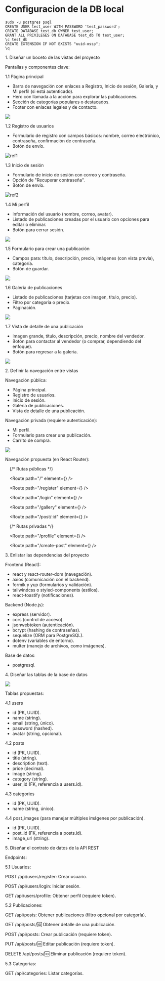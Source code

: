 ﻿# Configuracion de la DB local
```
sudo -u postgres psql
CREATE USER test_user WITH PASSWORD 'test_password';
CREATE DATABASE test_db OWNER test_user;
GRANT ALL PRIVILEGES ON DATABASE test_db TO test_user;
\c test_db
CREATE EXTENSION IF NOT EXISTS "uuid-ossp";
\q
```


1\. Diseñar un boceto de las vistas del proyecto

Pantallas y componentes clave:

1\.1 Página principal

* Barra de navegación con enlaces a Registro, Inicio de sesión, Galería, y Mi perfil (si está autenticado).
* Hero con llamada a la acción para explorar las publicaciones.
* Sección de categorías populares o destacados.
* Footer con enlaces legales y de contacto.

![](/imagenes-readme/Aspose.Words.a941ca9e-c396-4453-ae0b-5204bebe0a42.001.png)


1\.2 Registro de usuarios

* Formulario de registro con campos básicos: nombre, correo electrónico, contraseña, confirmación de contraseña.
* Botón de envío.

![ref1]

1\.3 Inicio de sesión

* Formulario de inicio de sesión con correo y contraseña.
* Opción de "Recuperar contraseña".
* Botón de envío.

![ref2]

1\.4 Mi perfil

* Información del usuario (nombre, correo, avatar).
* Listado de publicaciones creadas por el usuario con opciones para editar o eliminar.
* Botón para cerrar sesión.

![](/imagenes-readme/Aspose.Words.a941ca9e-c396-4453-ae0b-5204bebe0a42.004.png)       

1\.5 Formulario para crear una publicación

* Campos para: título, descripción, precio, imágenes (con vista previa), categoría.
* Botón de guardar.

![](/imagenes-readme/Aspose.Words.a941ca9e-c396-4453-ae0b-5204bebe0a42.005.png)  

1\.6 Galería de publicaciones

* Listado de publicaciones (tarjetas con imagen, título, precio).
* Filtro por categoría o precio.
* Paginación.

![](/imagenes-readme/Aspose.Words.a941ca9e-c396-4453-ae0b-5204bebe0a42.006.png)

1\.7 Vista de detalle de una publicación

* Imagen grande, título, descripción, precio, nombre del vendedor.
* Botón para contactar al vendedor (o comprar, dependiendo del enfoque).
* Botón para regresar a la galería.

![](/imagenes-readme/Aspose.Words.a941ca9e-c396-4453-ae0b-5204bebe0a42.007.png)

2\. Definir la navegación entre vistas

Navegación pública:

* Página principal.
* Registro de usuarios.
* Inicio de sesión.
* Galería de publicaciones.
* Vista de detalle de una publicación.

Navegación privada (requiere autenticación):

* Mi perfil.
* Formulario para crear una publicación.
* Carrito de compra.

![](/imagenes-readme/Aspose.Words.a941ca9e-c396-4453-ae0b-5204bebe0a42.008.png)

Navegación propuesta (en React Router):

<Routes>

`  `{/\* Rutas públicas \*/}

`  `<Route path="/" element={<Home />} />

`  `<Route path="/register" element={<Register />} />

`  `<Route path="/login" element={<Login />} />

`  `<Route path="/gallery" element={<Gallery />} />

`  `<Route path="/post/:id" element={<PostDetail />} />



`  `{/\* Rutas privadas \*/}

`  `<Route path="/profile" element={<PrivateRoute component={Profile} />} />

`  `<Route path="/create-post" element={<PrivateRoute component={CreatePost} />} />

</Routes>

3\. Enlistar las dependencias del proyecto

Frontend (React):

* react y react-router-dom (navegación).
* axios (comunicación con el backend).
* formik y yup (formularios y validación).
* tailwindcss o styled-components (estilos).
* react-toastify (notificaciones).

Backend (Node.js):

* express (servidor).
* cors (control de acceso).
* jsonwebtoken (autenticación).
* bcrypt (hashing de contraseñas).
* sequelize (ORM para PostgreSQL).
* dotenv (variables de entorno).
* multer (manejo de archivos, como imágenes).

Base de datos:

* postgresql.

4\. Diseñar las tablas de la base de datos

![](/imagenes-readme/Aspose.Words.a941ca9e-c396-4453-ae0b-5204bebe0a42.009.png)

Tablas propuestas:

4\.1 users

* id (PK, UUID).
* name (string).
* email (string, único).
* password (hashed).
* avatar (string, opcional).

4\.2 posts

* id (PK, UUID).
* title (string).
* description (text).
* price (decimal).
* image (string).
* category (string).
* user\_id (FK, referencia a users.id).

4\.3 categories

* id (PK, UUID).
* name (string, único).

4\.4 post\_images (para manejar múltiples imágenes por publicación).

* id (PK, UUID).
* post\_id (FK, referencia a posts.id).
* image\_url (string).

5\. Diseñar el contrato de datos de la API REST

Endpoints:

5\.1 Usuarios:

POST /api/users/register: Crear usuario.

POST /api/users/login: Iniciar sesión.

GET /api/users/profile: Obtener perfil (requiere token).

5\.2 Publicaciones:

GET /api/posts: Obtener publicaciones (filtro opcional por categoría).

GET /api/posts/:id: Obtener detalle de una publicación.

POST /api/posts: Crear publicación (requiere token).

PUT /api/posts/:id: Editar publicación (requiere token).

DELETE /api/posts/:id: Eliminar publicación (requiere token).

5\.3 Categorías:

GET /api/categories: Listar categorías.

[ref1]: /imagenes-readme/Aspose.Words.a941ca9e-c396-4453-ae0b-5204bebe0a42.002.png
[ref2]: /imagenes-readme/Aspose.Words.a941ca9e-c396-4453-ae0b-5204bebe0a42.003.png

